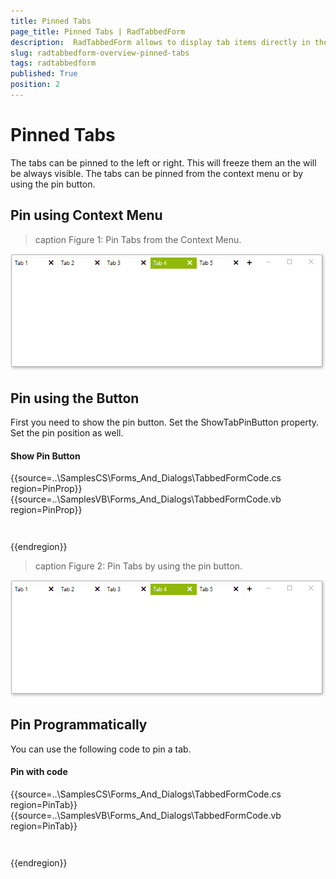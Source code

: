 ```yaml
---
title: Pinned Tabs
page_title: Pinned Tabs | RadTabbedForm
description:  RadTabbedForm allows to display tab items directly in the title bar  
slug: radtabbedform-overview-pinned-tabs
tags: radtabbedform
published: True
position: 2
---
```



# Pinned Tabs

The tabs can be pinned to the left or right. This will freeze them an the will be always visible. The tabs can be pinned from the context menu or by using the pin button.

## Pin using Context Menu

>caption Figure 1: Pin Tabs from the Context Menu.

![radtabbedform-pinned-tabs001](images/radtabbedform-pinned-tabs001.gif)



## Pin using the Button

First you need to show the pin button. Set the ShowTabPinButton property. Set the pin position as well.

#### Show Pin Button

{{source=..\SamplesCS\Forms_And_Dialogs\TabbedFormCode.cs region=PinProp}} 
{{source=..\SamplesVB\Forms_And_Dialogs\TabbedFormCode.vb region=PinProp}}
````C#
````
````VB.NET
```` 

{{endregion}} 

>caption Figure 2: Pin Tabs by using the pin button.

![radtabbedform-pinned-tabs001](images/radtabbedform-pinned-tabs001.gif)


## Pin Programmatically

You can use the following code to pin a tab.

#### Pin with code


{{source=..\SamplesCS\Forms_And_Dialogs\TabbedFormCode.cs region=PinTab}} 
{{source=..\SamplesVB\Forms_And_Dialogs\TabbedFormCode.vb region=PinTab}}
````C#
````
````VB.NET
```` 

{{endregion}} 



